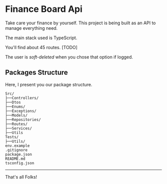 # Finance Board Api
Take care your finance by yourself. This project is being built as an API to manage everything need.

The main stack used is TypeScript.

You'll find about 45 routes. [TODO]

The user is *soft-deleted* when you chose that option if logged.

## Packages Structure
Here, I present you our package structure.

```commandline
Src/
├──Controllers/
├──Dtos
├──Enums/
├──Exceptions/
├──Models/
├──Repositories/
├──Routes/
├──Services/
├──Utils
Tests/
├──Utils/
env.example
.gitignore
package.json
README.md
tsconfig.json
```

---
That's all Folks!
